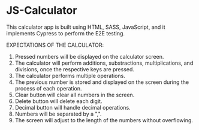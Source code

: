 # JS-Calculator

This calculator app is built using HTML, SASS, JavaScript, and it implements Cypress to perform the E2E testing.

EXPECTATIONS OF THE CALCULATOR:

1. Pressed numbers will be displayed on the calculator screen.
2. The calculator will perform additions, substractions, multiplications, and divisions, once the respective keys are pressed.
3. The calculator performs multiple operations.
4. The previous number is stored and displayed on the screen during the process of each operation.
5. Clear button will clear all numbers in the screen.
6. Delete button will delete each digit.
7. Decimal button will handle decimal operations.
8. Numbers will be separated by a ",".
9. The screen will adjust to the length of the numbers without overflowing.
